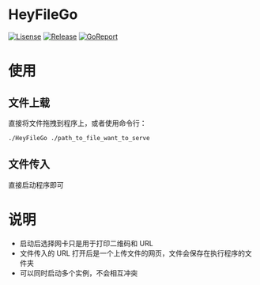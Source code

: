 # HeyFileGo

[![Lisense](https://img.shields.io/github/license/Mmx233/HeyFileGo)](https://github.com/Mmx233/HeyFileGo/blob/main/LICENSE)
[![Release](https://img.shields.io/github/v/release/Mmx233/HeyFileGo?color=blueviolet&include_prereleases)](https://github.com/Mmx233/HeyFileGo/releases)
[![GoReport](https://goreportcard.com/badge/github.com/Mmx233/HeyFileGo)](https://goreportcard.com/report/github.com/Mmx233/HeyFileGo)

# 使用

## 文件上载

直接将文件拖拽到程序上，或者使用命令行：

```shell
./HeyFileGo ./path_to_file_want_to_serve
```

## 文件传入

直接启动程序即可

# 说明

+ 启动后选择网卡只是用于打印二维码和 URL
+ 文件传入的 URL 打开后是一个上传文件的网页，文件会保存在执行程序的文件夹
+ 可以同时启动多个实例，不会相互冲突